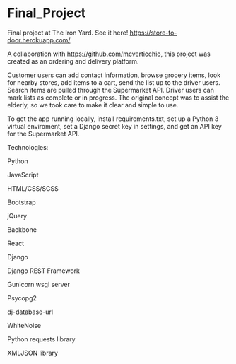 # Final_Project
Final project at The Iron Yard. 
See it here! https://store-to-door.herokuapp.com/

A collaboration with https://github.com/mcverticchio, this project was created as an ordering and delivery platform. 

Customer users can add contact information, browse grocery items, look for nearby stores, add items to a cart, 
send the list up to the driver users. Search items are pulled through the Supermarket API. 
Driver users can mark lists as complete or in progress.
The original concept was to assist the elderly, so we took care to make it clear and simple to use. 

To get the app running locally, install requirements.txt, set up a Python 3 virtual enviroment, set a Django secret key in settings, and get an API key for the Supermarket API.


Technologies:

Python


JavaScript


HTML/CSS/SCSS


Bootstrap


jQuery


Backbone


React


Django


Django REST Framework


Gunicorn wsgi server


Psycopg2


dj-database-url


WhiteNoise


Python requests library


XMLJSON library
